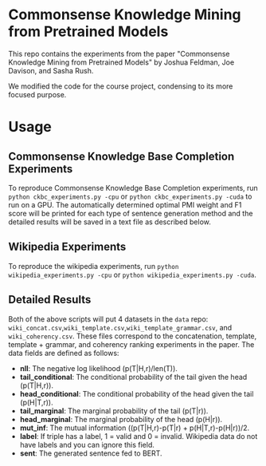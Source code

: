 # Commonsense Knowledge Mining from Pretrained Models
This repo contains the experiments from the paper "Commonsense Knowledge Mining
from Pretrained Models" by Joshua Feldman, Joe Davison, and Sasha Rush.

We modified the code for the course project, condensing to its more focused purpose.

# Usage
## Commonsense Knowledge Base Completion Experiments
To reproduce Commonsense Knowledge Base Completion experiments, run 
`python ckbc_experiments.py -cpu` or `python ckbc_experiments.py -cuda` to run
on a GPU. The automatically determined optimal PMI weight and F1 score will be
printed for each type of sentence generation method and the detailed results
will be saved in a text file as described below.
## Wikipedia Experiments

To reproduce the wikipedia experiments, run
`python wikipedia_experiments.py -cpu` or
`python wikipedia_experiments.py -cuda`.

## Detailed Results

Both of the above scripts will put 4 datasets in the `data` repo:
`wiki_concat.csv`,`wiki_template.csv`,`wiki_template_grammar.csv`, and
`wiki_coherency.csv`. These files correspond to the concatenation, template,
template + grammar, and coherency ranking experiments in the paper. The data
fields are defined as follows:
- **nll**: The negative log likelihood (p(T|H,r)/len(T)).
- **tail_conditional**: The conditional probability of the tail given the head (p(T|H,r)).
- **head_conditional**: The conditional probability of the head given the tail (p(H|T,r)).
- **tail_marginal**: The marginal probability of the tail (p(T|r)).
- **head_marginal**: The marginal probability of the head (p(H|r)).
- **mut_inf**: The mutual information ((p(T|H,r)-p(T|r) + p(H|T,r)-p(H|r))/2.
- **label**: If triple has a label, 1 = valid and 0 = invalid. Wikipedia data do not have labels and you can ignore this field.
- **sent**: The generated sentence fed to BERT.
